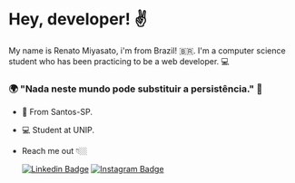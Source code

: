 #  Hey, developer! ✌

 My name is Renato Miyasato, i'm from Brazil! 🇧🇷.  I'm a computer science student who has been practicing to be a web developer. 💻
###  🌍 "Nada neste mundo pode substituir a persistência."  🧠
- 📍 From Santos-SP.
-  💻 Student at UNIP.
- 
	Reach me out 👇🏼
	
	[![Linkedin Badge](https://img.shields.io/badge/-LinkedIn-black?style=flat-square&logo=Linkedin&logoColor=white&link=https://www.linkedin.com/in/isadora-rodrigues-stangarlin-48402b141/)](https://www.linkedin.com/in/renato-miyasato-702557207/) [![Instagram Badge](https://img.shields.io/badge/-Instagram-black?style=flat-square&logo=Instagram&logoColor=white&link=https://www.instagram.com/papodedev/)](https://www.instagram.com/renato.miyasato/) 

